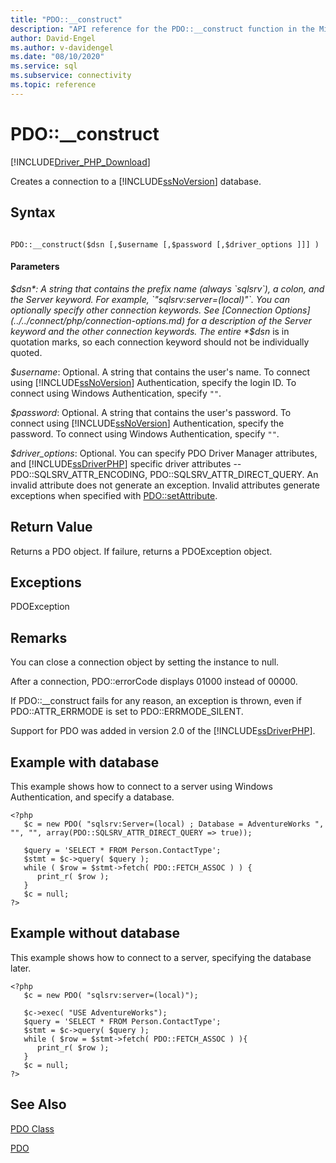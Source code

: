 ```yaml
---
title: "PDO::__construct"
description: "API reference for the PDO::__construct function in the Microsoft PDO_SQLSRV Driver for PHP for SQL Server."
author: David-Engel
ms.author: v-davidengel
ms.date: "08/10/2020"
ms.service: sql
ms.subservice: connectivity
ms.topic: reference
---
```

# PDO::__construct
[!INCLUDE[Driver_PHP_Download](../../includes/driver_php_download.md)]

Creates a connection to a [!INCLUDE[ssNoVersion](../../includes/ssnoversion-md.md)] database.  
  
## Syntax  
  
```  
  
PDO::__construct($dsn [,$username [,$password [,$driver_options ]]] )  
```  
  
#### Parameters  
*$dsn*: A string that contains the prefix name (always `sqlsrv`), a colon, and the Server keyword. For example, `"sqlsrv:server=(local)"`. You can optionally specify other connection keywords. See [Connection Options](../../connect/php/connection-options.md) for a description of the Server keyword and the other connection keywords. The entire *$dsn* is in quotation marks, so each connection keyword should not be individually quoted.  
  
*$username*: Optional. A string that contains the user's name. To connect using [!INCLUDE[ssNoVersion](../../includes/ssnoversion-md.md)] Authentication, specify the login ID. To connect using Windows Authentication, specify `""`.  
  
*$password*: Optional. A string that contains the user's password. To connect using [!INCLUDE[ssNoVersion](../../includes/ssnoversion-md.md)] Authentication, specify the password. To connect using Windows Authentication, specify `""`.  
  
*$driver_options*: Optional. You can specify PDO Driver Manager attributes, and [!INCLUDE[ssDriverPHP](../../includes/ssdriverphp_md.md)] specific driver attributes -- PDO::SQLSRV_ATTR_ENCODING, PDO::SQLSRV_ATTR_DIRECT_QUERY. An invalid attribute does not generate an exception. Invalid attributes generate exceptions when specified with [PDO::setAttribute](../../connect/php/pdo-setattribute.md).  
  
## Return Value  
Returns a PDO object. If failure, returns a PDOException object.  
  
## Exceptions  
PDOException  
  
## Remarks  
You can close a connection object by setting the instance to null.  
  
After a connection, PDO::errorCode displays 01000 instead of 00000.  
  
If PDO::__construct fails for any reason, an exception is thrown, even if PDO::ATTR_ERRMODE is set to PDO::ERRMODE_SILENT.  
  
Support for PDO was added in version 2.0 of the [!INCLUDE[ssDriverPHP](../../includes/ssdriverphp_md.md)].  
  
## Example with database  
This example shows how to connect to a server using Windows Authentication, and specify a database.  
  
```  
<?php  
   $c = new PDO( "sqlsrv:Server=(local) ; Database = AdventureWorks ", "", "", array(PDO::SQLSRV_ATTR_DIRECT_QUERY => true));   
  
   $query = 'SELECT * FROM Person.ContactType';   
   $stmt = $c->query( $query );   
   while ( $row = $stmt->fetch( PDO::FETCH_ASSOC ) ) {   
      print_r( $row );   
   }  
   $c = null;   
?>  
```  
  
## Example without database  
This example shows how to connect to a server, specifying the database later.  
  
```  
<?php  
   $c = new PDO( "sqlsrv:server=(local)");  
  
   $c->exec( "USE AdventureWorks");  
   $query = 'SELECT * FROM Person.ContactType';  
   $stmt = $c->query( $query );  
   while ( $row = $stmt->fetch( PDO::FETCH_ASSOC ) ){  
      print_r( $row );  
   }  
   $c = null;  
?>  
```  
  
## See Also  
[PDO Class](../../connect/php/pdo-class.md)

[PDO](https://php.net/manual/book.pdo.php)  
  

